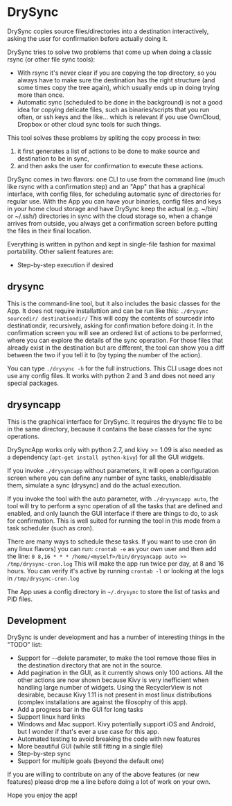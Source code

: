 # DrySync
DrySync copies source files/directories into a destination interactively, asking the user for confirmation before actually doing it.

DrySync tries to solve two problems that come up when doing a classic rsync (or other file sync tools):
* With rsync it's never clear if you are copying the top directory, so you always have to make sure the destination has the right structure (and some times copy the tree again), which usually ends up in doing trying more than once.
* Automatic sync (scheduled to be done in the background) is not a good idea for copying delicate files, such as binaries/scripts that you run often, or ssh keys and the like... which is relevant if you use OwnCloud, Dropbox or other cloud sync tools for such things.

This tool solves these problems by spliting the copy process in two: 
1. it first generates a list of actions to be done to make source and destination to be in sync, 
2. and then asks the user for confirmation to execute these actions.

DrySync comes in two flavors: one CLI to use from the command line (much like rsync with a confirmation step) and an "App" that has a graphical interface, with config files, for scheduling automatic sync of directories for regular use. With the App you can have your binaries, config files and keys in your home cloud storage and have DrySync keep the actual (e.g. ~/bin/ or ~/.ssh/) directories in sync with the cloud storage so, when a change arrives from outside, you always get a confirmation screen before putting the files in their final location.

Everything is written in python and kept in single-file fashion for maximal portability. Other salient features are:
* Step-by-step execution if desired

## drysync

This is the command-line tool, but it also includes the basic classes for the App. It does not require installattion and can be run like this:
```./drysync sourcedir/ destinationdir/```
This will copy the contents of sourcedir into destinationdir, recursively, asking for confirmation before doing it. In the confirmation screen you will see an ordered list of actions to be performed, where you can explore the details of the sync operation. For those files that already exist in the destination but are different, the tool can show you a diff between the two if you tell it to (by typing the number of the action).

You can type ```./drysync -h``` for the full instructions. This CLI usage does not use any config files. It works with python 2 and 3 and does not need any special packages.

## drysyncapp

This is the graphical interface for DrySync. It requires the drysync file to be in the same directory, because it contains the base classes for the sync operations.

DrySyncApp works only with python 2.7, and kivy >= 1.09 is also needed as a dependency (```apt-get install python-kivy```) for all the GUI widgets.

If you invoke ```./drysyncapp``` without parameters, it will open a configuration screen where you can define any number of sync tasks, enable/disable them, simulate a sync (drysync) and do the actual execution. 

If you invoke the tool with the auto parameter, with ```./drysyncapp auto```, the tool will try to perform a sync operation of all the tasks that are defined and enabled, and only launch the GUI interface if there are things to do, to ask for confirmation. This is well suited for running the tool in this mode from a task scheduler (such as cron).

There are many ways to schedule these tasks. If you want to use cron (in any linux flavors) you can run:
```crontab -e``` as your own user and then add the line:
```0 8,16 * * * /home/<myself>/bin/drysyncapp auto >> /tmp/drysync-cron.log```
This will make the app run twice per day, at 8 and 16 hours. You can verify it's active by running ```crontab -l``` or looking at the logs in ```/tmp/drysync-cron.log```

The App uses a config directory in ```~/.drysync``` to store the list of tasks and PID files.

## Development

DrySync is under development and has a number of interesting things in the "TODO" list:
* Support for --delete parameter, to make the tool remove those files in the destination directory that are not in the source.
* Add pagination in the GUI, as it currently shows only 100 actions. All the other actions are now shown because Kivy is very inefficient when handling large number of widgets. Using the RecyclerView is not desirable, because Kivy 1.11 is not present in most linux distributions (complex installations are against the filosophy of this app).
* Add a progress bar in the GUI for long tasks
* Support linux hard links
* Windows and Mac support. Kivy potentially support iOS and Android, but I wonder if that's ever a use case for this app.
* Automated testing to avoid breaking the code with new features
* More beautiful GUI (while still fitting in a single file)
* Step-by-step sync
* Support for multiple goals (beyond the default one)

If you are willing to contribute on any of the above features (or new features) please drop me a line before doing a lot of work on your own.

Hope you enjoy the app!
